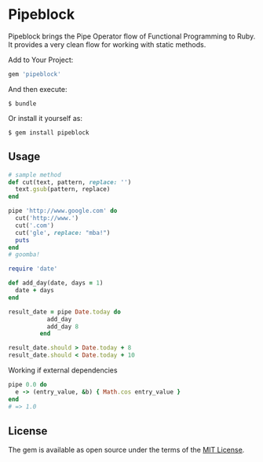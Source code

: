 # Pipeblock
Pipeblock brings the Pipe Operator flow of Functional Programming to Ruby.
It provides a very clean flow for working with static methods.

Add to Your Project:

```ruby
gem 'pipeblock'
```

And then execute:

    $ bundle

Or install it yourself as:

    $ gem install pipeblock

## Usage
```ruby
# sample method
def cut(text, pattern, replace: '')
  text.gsub(pattern, replace)
end

pipe 'http://www.google.com' do
  cut('http://www.')
  cut('.com')
  cut('gle', replace: "mba!")
  puts
end
# goomba!
```

```ruby
require 'date'

def add_day(date, days = 1)
  date + days
end

result_date = pipe Date.today do
           add_day
           add_day 8
         end

result_date.should > Date.today + 8
result_date.should < Date.today + 10
```

Working if external dependencies
```ruby
pipe 0.0 do
  e -> (entry_value, &b) { Math.cos entry_value }
end
# => 1.0
```

## License

The gem is available as open source under the terms of the [MIT License](http://opensource.org/licenses/MIT).
